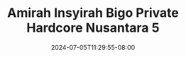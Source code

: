 --- 
title: "Amirah Insyirah Bigo Private Hardcore Nusantara 5"
description: "    Amirah Insyirah Bigo Private Hardcore Nusantara 5 full full vidio  "
date: 2024-07-05T11:29:55-08:00
file_code: "ugyacp4y83mx"
draft: false
cover: "pcarfx82ub7eywbj.jpg"
tags: ["Amirah", "Insyirah", "Bigo", "Private", "Hardcore", "Nusantara", "bokep-indo", "bokep-viral", "bokep-ig"]
length: 28
fld_id: "1483924"
foldername: "Amirah insyirah"
categories: ["Amirah insyirah"]
views: 0
---
